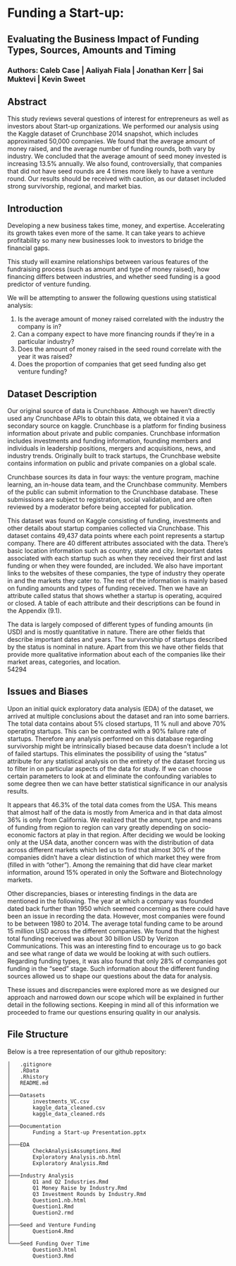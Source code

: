 # Funding a Start-up:
## Evaluating the Business Impact of Funding Types, Sources, Amounts and Timing
### Authors: Caleb Case | Aaliyah Fiala | Jonathan Kerr | Sai Muktevi | Kevin Sweet
## Abstract
This study reviews several questions of interest for entrepreneurs as well as investors about Start-up organizations. We performed our analysis using the Kaggle dataset of Crunchbase 2014 snapshot, which includes approximated 50,000 companies. We found that the average amount of money raised, and the average number of funding rounds, both vary by industry. We concluded that the average amount of seed money invested is increasing 13.5% annually. We also found, controversially, that companies that did not have seed rounds are 4 times more likely to have a venture round. Our results should be received with caution, as our dataset included strong survivorship, regional, and market bias.

## Introduction
Developing a new business takes time, money, and expertise.  Accelerating its growth takes even more of the same. It can take years to achieve profitability so many new businesses look to investors to bridge the financial gaps.  

This study will examine relationships between various features of the fundraising process (such as amount and type of money raised), how financing differs between industries, and whether seed funding is a good predictor of venture funding.

We will be attempting to answer the following questions using statistical analysis:

1. Is the average amount of money raised correlated with the industry the company is in?
2. Can a company expect to have more financing rounds if they’re in a particular industry?
3. Does the amount of money raised in the seed round correlate with the year it was raised?
4. Does the proportion of companies that get seed funding also get venture funding?

## Dataset Description
Our original source of data is Crunchbase. Although we haven’t directly used any Crunchbase APIs to obtain this data, we obtained it via a secondary source on kaggle. Crunchbase is a platform for finding business information about private and public companies. Crunchbase information includes investments and funding information, founding members and individuals in leadership positions, mergers and acquisitions, news, and industry trends. Originally built to track startups, the Crunchbase website contains information on public and private companies on a global scale.

Crunchbase sources its data in four ways: the venture program, machine learning, an in-house data team, and the Crunchbase community. Members of the public can submit information to the Crunchbase database. These submissions are subject to registration, social validation, and are often reviewed by a moderator before being accepted for publication.
 
This dataset was found on Kaggle consisting of funding, investments and other details about startup companies collected via Crunchbase. This dataset contains 49,437 data points where each point represents a startup company. There are 40 different attributes associated with the data. There’s basic location information such as country, state and city. Important dates associated with each startup such as when they received their first and last funding or when they were founded, are included. We also have important links to the websites of these companies, the type of industry they operate in and the markets they cater to. The rest of the information is mainly based on funding amounts and types of funding received. Then we have an attribute called status that shows whether a startup is operating, acquired or closed. A table of each attribute and their descriptions can be found in the Appendix (9.1).

The data is largely composed of different types of funding amounts (in USD) and is mostly quantitative in nature. There are other fields that describe important dates and years. The survivorship of startups described by the status is nominal in nature. Apart from this we have other fields that provide more qualitative information about each of the companies like their market areas, categories, and location.       
54294
## Issues and Biases
Upon an initial quick exploratory data analysis (EDA) of the dataset, we arrived at multiple conclusions about the dataset and ran into some barriers. The total data contains about 5% closed startups, 11 % null and above 70% operating startups. This can be contrasted with a 90% failure rate of startups. Therefore any analysis performed on this database regarding survivorship might be intrinsically biased because data doesn't include a lot of failed startups. This eliminates the possibility of using the “status” attribute for any statistical analysis on the entirety of the dataset forcing us to filter in on particular aspects of the data for study. If we can choose certain parameters to look at and eliminate the confounding variables to some degree then we can have better statistical significance in our analysis results.

It appears that 46.3% of the total data comes from the USA. This means that almost half of the data is mostly from America and in that data almost 36% is only from California. We realized that the amount, type and means of funding from region to region can vary greatly depending on socio-economic factors at play in that region. After deciding we would be looking only at the USA data, another concern was with the distribution of data across different markets which led us to find that almost 30% of the companies didn’t have a clear distinction of which market they were from (filled in with “other”). Among the remaining that did have clear market information, around 15% operated in only the Software and Biotechnology markets. 

Other discrepancies, biases or interesting findings in the data are mentioned in the following. The year at which a company was founded dated back further than 1950 which seemed concerning as there could have been an issue in recording the data. However, most companies were found to be between 1980 to 2014. The average total funding came to be around 15 million USD across the different companies. We found that the highest total funding received was about 30 billion USD by Verizon Communications. This was an interesting find to encourage us to go back and see what range of data we would be looking at with such outliers. Regarding funding types, it was also found that only 28% of companies got funding in the “seed” stage. Such information about the different funding sources allowed us to shape our questions about the data for analysis.

These issues and discrepancies were explored more as we designed our approach and narrowed down our scope which will be explained in further detail in the following sections. Keeping in mind all of this information we proceeded to frame our questions ensuring quality in our analysis.    

## File Structure
Below is a tree representation of our github repository:
```
│   .gitignore
│   .RData
│   .Rhistory
│   README.md
│
├───Datasets
│       investments_VC.csv
│       kaggle_data_cleaned.csv
│       kaggle_data_cleaned.rds
│
├───Documentation
│       Funding a Start-up Presentation.pptx
│
├───EDA
│       CheckAnalysisAssumptions.Rmd
│       Exploratory Analysis.nb.html
│       Exploratory Analysis.Rmd
│
├───Industry Analysis
│       Q1 and Q2 Industries.Rmd
│       Q1 Money Raise by Industry.Rmd
│       Q3 Investment Rounds by Industry.Rmd
│       Question1.nb.html
│       Question1.Rmd
│       Question2.rmd
│
├───Seed and Venture Funding
│       Question4.Rmd
│
└───Seed Funding Over Time
        Question3.html
        Question3.Rmd
```
